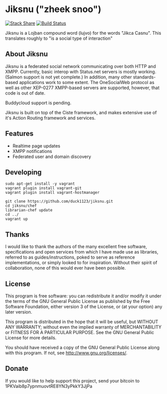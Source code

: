 # Jiksnu ("zheek snoo")

[![Stack Share](http://img.shields.io/badge/tech-stack-0690fa.svg?style=flat)](http://stackshare.io/duck1123/jiksnu)
[![Build Status](http://build.jiksnu.org/job/jiksnu-core/branch/master/badge/icon)](http://build.jiksnu.org/job/jiksnu-core/branch/master/)

Jiksnu is a Lojban compound word (lujvo) for the words "Jikca
Casnu". This translates roughly to "is a social type of interaction"

## About Jiksnu

Jiksnu is a federated social network communicating over both HTTP and
XMPP. Currently, basic interop with Status.net servers is mostly
working. (Salmon support is not yet complete.) In addition, many other
standards-based applications work to some extent. The OneSocialWeb
protocol as well as other XEP-0277 XMPP-based servers are supported,
however, that code is out of date.

Buddycloud support is pending.

Jiksnu is built on top of the Ciste framework, and makes extensive use
of it's Action Routing framework and services.

## Features

* Realtime page updates
* XMPP notifications
* Federated user and domain discovery

## Developing

    sudo apt-get install -y vagrant
    vagrant plugin install vagrant-git
    vagrant plugin install vagrant-hostmanager

    git clone https://github.com/duck1123/jiksnu.git
    cd jiksnu/chef
    librarian-chef update
    cd ../
    vagrant up


## Thanks

I would like to thank the authors of the many excellent free software,
specifications and open services from which I have made use as libraries,
referred to as guides/instructions, poked to serve as reference
implementations, or simply looked to for inspiration. Without
their spirit of collaboration, none of this would ever have been
possible.

## License

This program is free software: you can redistribute it and/or modify
it under the terms of the GNU General Public License as published by
the Free Software Foundation, either version 3 of the License, or
(at your option) any later version.

This program is distributed in the hope that it will be useful,
but WITHOUT ANY WARRANTY; without even the implied warranty of
MERCHANTABILITY or FITNESS FOR A PARTICULAR PURPOSE.  See the
GNU General Public License for more details.

You should have received a copy of the GNU General Public License
along with this program.  If not, see <http://www.gnu.org/licenses/>.

## Donate

If you would like to help support this project, send your bitcoin to
1PKVaib8p7ypnmuovtRE8YN3yPkkY3JjPa
